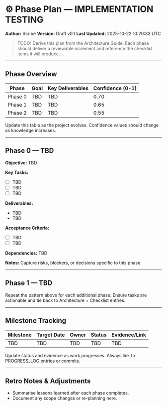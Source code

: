 # ⚙️ Phase Plan — IMPLEMENTATION TESTING
**Author:** Scribe
**Version:** Draft v0.1
**Last Updated:** 2025-10-22 10:20:33 UTC

> TODO: Derive this plan from the Architecture Guide. Each phase should deliver a reviewable increment and reference the checklist items it will produce.

---

## Phase Overview
| Phase | Goal | Key Deliverables | Confidence (0-1) |
|-------|------|------------------|------------------|
| Phase 0 | TBD | TBD | 0.70 |
| Phase 1 | TBD | TBD | 0.65 |
| Phase 2 | TBD | TBD | 0.55 |

Update this table as the project evolves. Confidence values should change as knowledge increases.

---

## Phase 0 — TBD
**Objective:** TBD

**Key Tasks:**
- [ ] TBD
- [ ] TBD
- [ ] TBD

**Deliverables:**
- TBD
- TBD

**Acceptance Criteria:**
- [ ] TBD
- [ ] TBD

**Dependencies:** TBD

**Notes:** Capture risks, blockers, or decisions specific to this phase.

---

## Phase 1 — TBD
Repeat the pattern above for each additional phase. Ensure tasks are actionable and tie back to Architecture + Checklist entries.

---

## Milestone Tracking
| Milestone | Target Date | Owner | Status | Evidence/Link |
|-----------|-------------|-------|--------|---------------|
| TBD | TBD | TBD | TBD | TBD |

Update status and evidence as work progresses. Always link to PROGRESS_LOG entries or commits.

---

## Retro Notes & Adjustments
- Summarise lessons learned after each phase completes.
- Document any scope changes or re-planning here.


